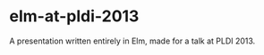 elm-at-pldi-2013
================

A presentation written entirely in Elm, made for a talk at PLDI 2013.
